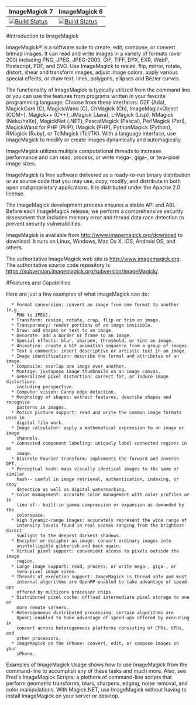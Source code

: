 | ImageMagick 7 | ImageMagick 6 |
| ------------- | ------------- |
| [![Build Status](https://travis-ci.org/ImageMagick/ImageMagick.svg?branch=master)](https://travis-ci.org/ImageMagick/ImageMagick) | [![Build Status](https://travis-ci.org/ImageMagick/ImageMagick.svg?branch=ImageMagick-6)](https://travis-ci.org/ImageMagick/ImageMagick) |

#Introduction to ImageMagick

  ImageMagick® is a software suite to create, edit, compose, or convert
  bitmap images. It can read and write images in a variety of formats (over
  200) including PNG, JPEG, JPEG-2000, GIF, TIFF, DPX, EXR, WebP, Postscript,
  PDF, and SVG.  Use ImageMagick to resize, flip, mirror, rotate, distort,
  shear and transform images, adjust image colors, apply various special
  effects, or draw text, lines, polygons, ellipses and Bézier curves.
  
  The functionality of ImageMagick is typically utilized from the command
  line or you can use the features from programs written in your favorite
  programming language. Choose from these interfaces: G2F (Ada), MagickCore
  (C), MagickWand (C), ChMagick (Ch), ImageMagickObject (COM+), Magick++
  (C++), JMagick (Java), L-Magick (Lisp), NMagick (Neko/haXe), MagickNet
  (.NET), PascalMagick (Pascal), PerlMagick (Perl), MagickWand for PHP
  (PHP), IMagick (PHP), PythonMagick (Python), RMagick (Ruby), or TclMagick
  (Tcl/TK). With a language interface, use ImageMagick to modify or create
  images dynamically and automagically.

  ImageMagick utilizes multiple computational threads to increase performance
  and can read, process, or write mega-, giga-, or tera-pixel image sizes.
  
  ImageMagick is free software delivered as a ready-to-run binary distribution
  or as source code that you may use, copy, modify, and distribute in both open
  and proprietary applications. It is distributed under the Apache 2.0 license.
  
  The ImageMagick development process ensures a stable API and ABI. Before
  each ImageMagick release, we perform a comprehensive security assessment
  that includes memory error and thread data race detection to prevent
  security vulnerabilities.

  ImageMagick is available from http://www.imagemagick.org/download to
  download. It runs on Linux, Windows, Mac Os X, iOS, Android OS, and others.

  The authoritative ImageMagick web site is
  http://www.imagemagick.org. The authoritative source code repository is
  https://subversion.imagemagick.org/subversion/ImageMagick/.


#Features and Capabilities
  
  Here are just a few examples of what ImageMagick can do:
  
      * Format conversion: convert an image from one format to another (e.g.
        PNG to JPEG).
      * Transform: resize, rotate, crop, flip or trim an image.
      * Transparency: render portions of an image invisible.
      * Draw: add shapes or text to an image.
      * Decorate: add a border or frame to an image.
      * Special effects: blur, sharpen, threshold, or tint an image.
      * Animation: create a GIF animation sequence from a group of images.
      * Text & comments: insert descriptive or artistic text in an image.
      * Image identification: describe the format and attributes of an image.
      * Composite: overlap one image over another.
      * Montage: juxtapose image thumbnails on an image canvas.
      * Generalized pixel distortion: correct for, or induce image distortions
        including perspective.
      * Computer vision: Canny edge detection.
      * Morphology of shapes: extract features, describe shapes and recognize
        patterns in images.
      * Motion picture support: read and write the common image formats used in
        digital film work.
      * Image calculator: apply a mathematical expression to an image or image
        channels.
      * Connected component labeling: uniquely label connected regions in an
        image.
      * Discrete Fourier transform: implements the forward and inverse DFT.
      * Perceptual hash: maps visually identical images to the same or similar
        hash-- useful in image retrieval, authentication, indexing, or copy
        detection as well as digital watermarking.
      * Color management: accurate color management with color profiles or in
        lieu of-- built-in gamma compression or expansion as demanded by the
        colorspace.
      * High dynamic-range images: accurately represent the wide range of
        intensity levels found in real scenes ranging from the brightest direct
        sunlight to the deepest darkest shadows.
      * Encipher or decipher an image: convert ordinary images into
        unintelligible gibberish and back again.
      * Virtual pixel support: convenient access to pixels outside the image
        region.
      * Large image support: read, process, or write mega-, giga-, or
        tera-pixel image sizes.
      * Threads of execution support: ImageMagick is thread safe and most
        internal algorithms are OpenMP-enabled to take advantage of speed-ups
        offered by multicore processor chips.
      * Distributed pixel cache: offload intermediate pixel storage to one or
        more remote servers.
      * Heterogeneous distributed processing: certain algorithms are
        OpenCL-enabled to take advantage of speed-ups offered by executing in
        concert across heterogeneous platforms consisting of CPUs, GPUs, and
        other processors.
      * ImageMagick on the iPhone: convert, edit, or compose images on your
        iPhone.
  
  Examples of ImageMagick Usage shows how to use ImageMagick from the
  command-line to accomplish any of these tasks and much more. Also,
  see Fred's ImageMagick Scripts: a plethora of command-line scripts that
  perform geometric transforms, blurs, sharpens, edging, noise removal,
  and color manipulations. With Magick.NET, use ImageMagick without having
  to install ImageMagick on your server or desktop.

